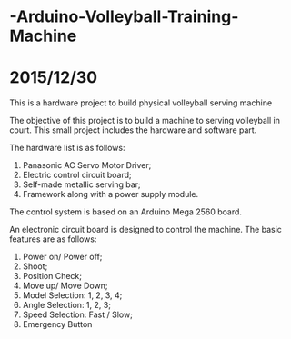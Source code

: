# -Arduino-Volleyball-Training-Machine
# 2015/12/30
This is a hardware project to build physical volleyball serving machine

The objective of this project is to build a machine to serving volleyball in court.
This small project includes the hardware and software part.

The hardware list is as follows:
1. Panasonic AC Servo Motor Driver;
2. Electric control circuit board;
3. Self-made metallic serving bar;
4. Framework along with a power supply module.

The control system is based on an Arduino Mega 2560 board.

An electronic circuit board is designed to control the machine. The basic features are as follows:
1. Power on/ Power off;
2. Shoot;
3. Position Check;
4. Move up/ Move Down;
5. Model Selection: 1, 2, 3, 4;
6. Angle Selection: 1, 2, 3;
7. Speed Selection: Fast / Slow;
8. Emergency Button
